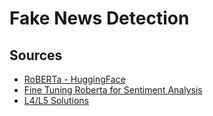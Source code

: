 # Fake News Detection

## Sources
- [RoBERTa - HuggingFace](https://huggingface.co/docs/transformers/model_doc/roberta)
- [Fine Tuning Roberta for Sentiment Analysis](https://colab.research.google.com/github/DhavalTaunk08/NLP_scripts/blob/master/sentiment_analysis_using_roberta.ipynb)
- [L4/L5 Solutions](https://colab.research.google.com/drive/1NrVDXktmixZuHIILBUujVp9nCwwGsPu8)